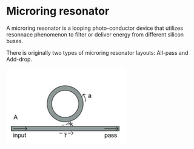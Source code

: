 # Microring resonator

A microring resonator is a looping photo-conductor device that utilizes resonnace phenomenon to filter or deliver energy from different silicon buses.

There is originally two types of microring resonator layouts: All-pass and Add-drop.

![All Pass Scheme](Media/All-Pass-Scheme.png)